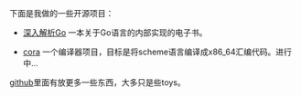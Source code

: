 下面是我做的一些开源项目：

* [深入解析Go](http://tiancaiamao.gitbooks.io/go-internals/content/zh/index.html)
一本关于Go语言的内部实现的电子书。

* [cora](https://github.com/tiancaiamao/cora)
一个编译器项目，目标是将scheme语言编译成x86_64汇编代码。进行中...


[github](https://github.com/tiancaiamao/)里面有放更多一些东西，大多只是些toys。
